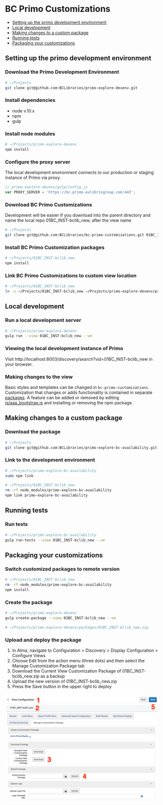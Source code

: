 
# BC Primo Customizations

- [Setting up the primo development environment](#setting-up-the-primo-development-environment)
- [Local development](#local-development)
- [Making changes to a custom package](#making-changes-to-a-custom-package)
- [Running tests](#running-tests)
- [Packaging your customizations](#packaging-your-customizations)



## Setting up the primo development environment

### Download the Primo Development Environment 

```sh
# ~/Projects
git clone git@github.com:BCLibraries/primo-explore-devenv.git
```

### Install dependencies

- node v.10.x
- npm
- gulp

### Install node modules

```sh
# ~/Projects/primo-explore-devenv
npm install
```

### Configure the proxy server

The local development environment connects to our production or staging instance of Primo via proxy. 

```javascript
// primo-explore-devenv/gulp/config.js
var PROXY_SERVER = 'https://bc.primo.exlibrisgroup.com:443';
```

### Download BC Primo Customizations 

Development will be easier if you download into the parent directory and name the local repo 01BC_INST-bclib_new, after the view name
```sh
# ~/Projects
git clone git@github.com:BCLibraries/bc-primo-customizations.git 01BC_INST-bclib_new
```
### Install BC Primo Customization packages

```sh
# ~/Projects/01BC_INST-bclib_new
npm install
```

### Link BC Primo Customizations to custom view location

```sh
# ~/Projects/01BC_INST-bclib_new
ln -s ~/Projects/01BC_INST-bclib_new ~/Projects/primo-explore-devenv/primo-explore/custom/
```

## Local development

### Run a local development server

```sh
# ~/Projects/primo-explore-devenv
gulp run --view 01BC_INST-bclib_new --ve
```
### Viewing the local development instance of Primo

Visit http://localhost:8003/discovery/search?vid=01BC_INST-bclib_new in your browser.

### Making changes to the view

Basic styles and templates can be changed in ```bc-primo-customizations```. Customization that changes or adds functionality is contained in separate [packages](package.json). A feature can be added or removed by editing [js/aaa_bootstrap.js](js/aaa_bootstrap.js) and installing or removing the npm package.

## Making changes to a custom package

### Download the package

```sh
# ~/Projects
git clone git@github.com:BCLibraries/primo-explore-bc-availability.git
```
### Link to the development environment

~~~sh
# ~/Projects/primo-explore-bc-availability
sudo npm link
~~~

~~~sh
# ~/Projects/01BC_INST-bclib_new
rm -rf node_modules/primo-explore-bc-availability
npm link primo-explore-bc-availability
~~~

## Running tests

### Run tests

~~~sh
# ~/Projects/primo-explore-bc-availability
gulp run-tests --view 01BC_INST-bclib_new --ve
~~~

## Packaging your customizations

### Switch customized packages to remote version

~~~sh
# ~/Projects/01BC_INST-bclib_new
rm -rf node_modules/primo-explore-bc-availability
npm install 
~~~

### Create the package

~~~sh
# ~/Projects/primo-explore-devenv
gulp create-package --view 01BC_INST-bclib_new --ve
~~~

~~~sh
# ~/Projects/primo-explore-devenv/packages/01BC_INST-bclib_new.zip
~~~

### Upload and deploy the package

1. In Alma, navigate to Configuration > Discovery > Display Configuration > Configure Views
2. Choose Edit from the action menu (three dots) and then select the Manage Customization Package tab
3. Download the Current View Customization Package of 01BC_INST-bclib_new.zip as a backup
4. Upload the new version of 01BC_INST-bclib_new.zip
5. Press the Save button in the upper right to deploy

![screenshot of steps to upload and deploy the package](deploy.png)
